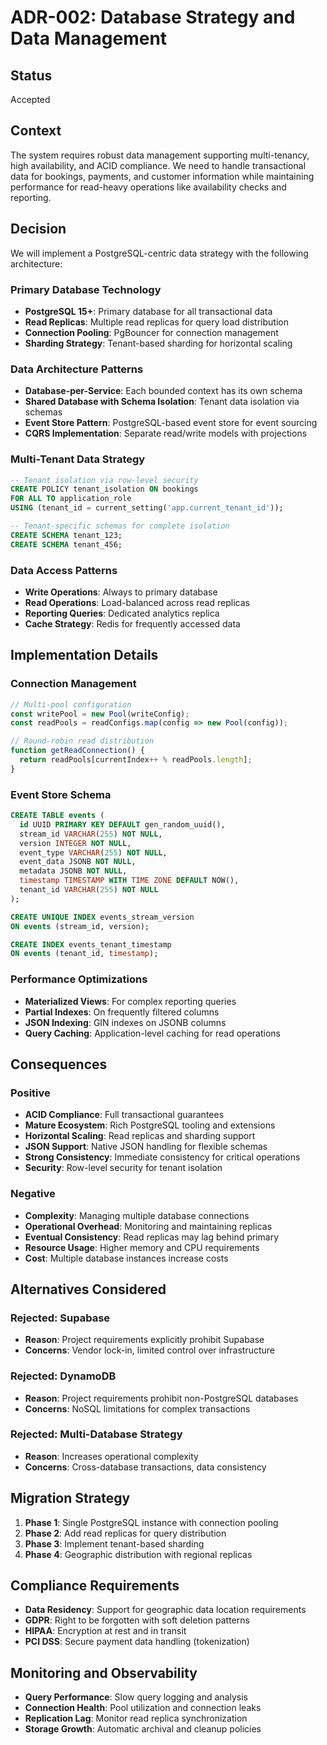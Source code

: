 # ADR-002: Database Strategy and Data Management

## Status
Accepted

## Context
The system requires robust data management supporting multi-tenancy, high availability, and ACID compliance. We need to handle transactional data for bookings, payments, and customer information while maintaining performance for read-heavy operations like availability checks and reporting.

## Decision
We will implement a PostgreSQL-centric data strategy with the following architecture:

### Primary Database Technology
- **PostgreSQL 15+**: Primary database for all transactional data
- **Read Replicas**: Multiple read replicas for query load distribution
- **Connection Pooling**: PgBouncer for connection management
- **Sharding Strategy**: Tenant-based sharding for horizontal scaling

### Data Architecture Patterns
- **Database-per-Service**: Each bounded context has its own schema
- **Shared Database with Schema Isolation**: Tenant data isolation via schemas
- **Event Store Pattern**: PostgreSQL-based event store for event sourcing
- **CQRS Implementation**: Separate read/write models with projections

### Multi-Tenant Data Strategy
```sql
-- Tenant isolation via row-level security
CREATE POLICY tenant_isolation ON bookings
FOR ALL TO application_role
USING (tenant_id = current_setting('app.current_tenant_id'));

-- Tenant-specific schemas for complete isolation
CREATE SCHEMA tenant_123;
CREATE SCHEMA tenant_456;
```

### Data Access Patterns
- **Write Operations**: Always to primary database
- **Read Operations**: Load-balanced across read replicas
- **Reporting Queries**: Dedicated analytics replica
- **Cache Strategy**: Redis for frequently accessed data

## Implementation Details

### Connection Management
```typescript
// Multi-pool configuration
const writePool = new Pool(writeConfig);
const readPools = readConfigs.map(config => new Pool(config));

// Round-robin read distribution
function getReadConnection() {
  return readPools[currentIndex++ % readPools.length];
}
```

### Event Store Schema
```sql
CREATE TABLE events (
  id UUID PRIMARY KEY DEFAULT gen_random_uuid(),
  stream_id VARCHAR(255) NOT NULL,
  version INTEGER NOT NULL,
  event_type VARCHAR(255) NOT NULL,
  event_data JSONB NOT NULL,
  metadata JSONB NOT NULL,
  timestamp TIMESTAMP WITH TIME ZONE DEFAULT NOW(),
  tenant_id VARCHAR(255) NOT NULL
);

CREATE UNIQUE INDEX events_stream_version
ON events (stream_id, version);

CREATE INDEX events_tenant_timestamp
ON events (tenant_id, timestamp);
```

### Performance Optimizations
- **Materialized Views**: For complex reporting queries
- **Partial Indexes**: On frequently filtered columns
- **JSON Indexing**: GIN indexes on JSONB columns
- **Query Caching**: Application-level caching for read operations

## Consequences

### Positive
- **ACID Compliance**: Full transactional guarantees
- **Mature Ecosystem**: Rich PostgreSQL tooling and extensions
- **Horizontal Scaling**: Read replicas and sharding support
- **JSON Support**: Native JSON handling for flexible schemas
- **Strong Consistency**: Immediate consistency for critical operations
- **Security**: Row-level security for tenant isolation

### Negative
- **Complexity**: Managing multiple database connections
- **Operational Overhead**: Monitoring and maintaining replicas
- **Eventual Consistency**: Read replicas may lag behind primary
- **Resource Usage**: Higher memory and CPU requirements
- **Cost**: Multiple database instances increase costs

## Alternatives Considered

### Rejected: Supabase
- **Reason**: Project requirements explicitly prohibit Supabase
- **Concerns**: Vendor lock-in, limited control over infrastructure

### Rejected: DynamoDB
- **Reason**: Project requirements prohibit non-PostgreSQL databases
- **Concerns**: NoSQL limitations for complex transactions

### Rejected: Multi-Database Strategy
- **Reason**: Increases operational complexity
- **Concerns**: Cross-database transactions, data consistency

## Migration Strategy
1. **Phase 1**: Single PostgreSQL instance with connection pooling
2. **Phase 2**: Add read replicas for query distribution
3. **Phase 3**: Implement tenant-based sharding
4. **Phase 4**: Geographic distribution with regional replicas

## Compliance Requirements
- **Data Residency**: Support for geographic data location requirements
- **GDPR**: Right to be forgotten with soft deletion patterns
- **HIPAA**: Encryption at rest and in transit
- **PCI DSS**: Secure payment data handling (tokenization)

## Monitoring and Observability
- **Query Performance**: Slow query logging and analysis
- **Connection Health**: Pool utilization and connection leaks
- **Replication Lag**: Monitor read replica synchronization
- **Storage Growth**: Automatic archival and cleanup policies